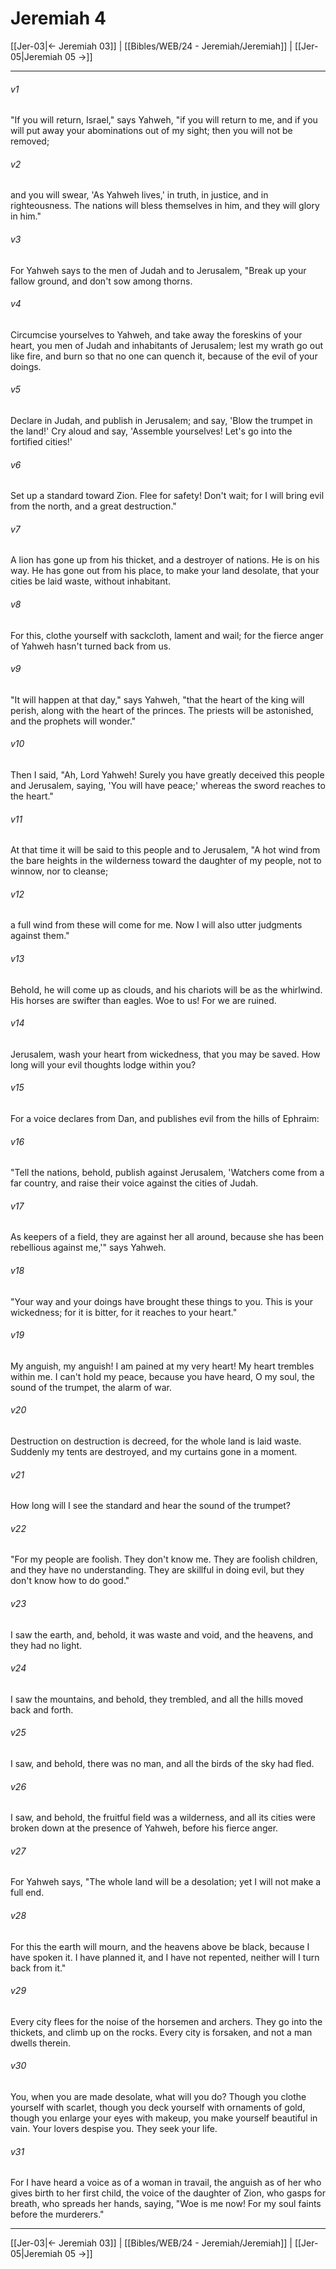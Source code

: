 # Jeremiah 4

[[Jer-03|← Jeremiah 03]] | [[Bibles/WEB/24 - Jeremiah/Jeremiah]] | [[Jer-05|Jeremiah 05 →]]
***



###### v1 
"If you will return, Israel," says Yahweh, "if you will return to me, and if you will put away your abominations out of my sight; then you will not be removed; 

###### v2 
and you will swear, 'As Yahweh lives,' in truth, in justice, and in righteousness. The nations will bless themselves in him, and they will glory in him." 

###### v3 
For Yahweh says to the men of Judah and to Jerusalem, "Break up your fallow ground, and don't sow among thorns. 

###### v4 
Circumcise yourselves to Yahweh, and take away the foreskins of your heart, you men of Judah and inhabitants of Jerusalem; lest my wrath go out like fire, and burn so that no one can quench it, because of the evil of your doings. 

###### v5 
Declare in Judah, and publish in Jerusalem; and say, 'Blow the trumpet in the land!' Cry aloud and say, 'Assemble yourselves! Let's go into the fortified cities!' 

###### v6 
Set up a standard toward Zion. Flee for safety! Don't wait; for I will bring evil from the north, and a great destruction." 

###### v7 
A lion has gone up from his thicket, and a destroyer of nations. He is on his way. He has gone out from his place, to make your land desolate, that your cities be laid waste, without inhabitant. 

###### v8 
For this, clothe yourself with sackcloth, lament and wail; for the fierce anger of Yahweh hasn't turned back from us. 

###### v9 
"It will happen at that day," says Yahweh, "that the heart of the king will perish, along with the heart of the princes. The priests will be astonished, and the prophets will wonder." 

###### v10 
Then I said, "Ah, Lord Yahweh! Surely you have greatly deceived this people and Jerusalem, saying, 'You will have peace;' whereas the sword reaches to the heart." 

###### v11 
At that time it will be said to this people and to Jerusalem, "A hot wind from the bare heights in the wilderness toward the daughter of my people, not to winnow, nor to cleanse; 

###### v12 
a full wind from these will come for me. Now I will also utter judgments against them." 

###### v13 
Behold, he will come up as clouds, and his chariots will be as the whirlwind. His horses are swifter than eagles. Woe to us! For we are ruined. 

###### v14 
Jerusalem, wash your heart from wickedness, that you may be saved. How long will your evil thoughts lodge within you? 

###### v15 
For a voice declares from Dan, and publishes evil from the hills of Ephraim: 

###### v16 
"Tell the nations, behold, publish against Jerusalem, 'Watchers come from a far country, and raise their voice against the cities of Judah. 

###### v17 
As keepers of a field, they are against her all around, because she has been rebellious against me,'" says Yahweh. 

###### v18 
"Your way and your doings have brought these things to you. This is your wickedness; for it is bitter, for it reaches to your heart." 

###### v19 
My anguish, my anguish! I am pained at my very heart! My heart trembles within me. I can't hold my peace, because you have heard, O my soul, the sound of the trumpet, the alarm of war. 

###### v20 
Destruction on destruction is decreed, for the whole land is laid waste. Suddenly my tents are destroyed, and my curtains gone in a moment. 

###### v21 
How long will I see the standard and hear the sound of the trumpet? 

###### v22 
"For my people are foolish. They don't know me. They are foolish children, and they have no understanding. They are skillful in doing evil, but they don't know how to do good." 

###### v23 
I saw the earth, and, behold, it was waste and void, and the heavens, and they had no light. 

###### v24 
I saw the mountains, and behold, they trembled, and all the hills moved back and forth. 

###### v25 
I saw, and behold, there was no man, and all the birds of the sky had fled. 

###### v26 
I saw, and behold, the fruitful field was a wilderness, and all its cities were broken down at the presence of Yahweh, before his fierce anger. 

###### v27 
For Yahweh says, "The whole land will be a desolation; yet I will not make a full end. 

###### v28 
For this the earth will mourn, and the heavens above be black, because I have spoken it. I have planned it, and I have not repented, neither will I turn back from it." 

###### v29 
Every city flees for the noise of the horsemen and archers. They go into the thickets, and climb up on the rocks. Every city is forsaken, and not a man dwells therein. 

###### v30 
You, when you are made desolate, what will you do? Though you clothe yourself with scarlet, though you deck yourself with ornaments of gold, though you enlarge your eyes with makeup, you make yourself beautiful in vain. Your lovers despise you. They seek your life. 

###### v31 
For I have heard a voice as of a woman in travail, the anguish as of her who gives birth to her first child, the voice of the daughter of Zion, who gasps for breath, who spreads her hands, saying, "Woe is me now! For my soul faints before the murderers."

***
[[Jer-03|← Jeremiah 03]] | [[Bibles/WEB/24 - Jeremiah/Jeremiah]] | [[Jer-05|Jeremiah 05 →]]
